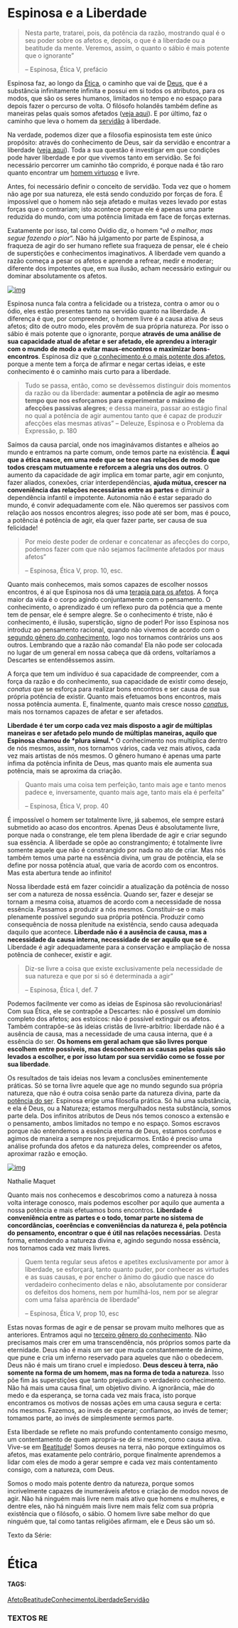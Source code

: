 # Espinosa e a Liberdade



> Nesta parte, tratarei, pois, da potência da razão, mostrando qual é o seu poder sobre os afetos e, depois, o que é a liberdade ou a beatitude da mente. Veremos, assim, o quanto o sábio é mais potente que o ignorante”
>
> – Espinosa, Ética V, prefácio

Espinosa faz, ao longo da [Ética](http://razaoinadequada.com/filosofos-essenciais/espinosa/etica/), o caminho que vai de [Deus](https://razaoinadequada.com/2013/07/06/deus-ou-a-natureza/), que é a substância infinitamente infinita e possui em si todos os atributos, para os modos, que são os seres humanos, limitados no tempo e no espaço para depois fazer o percurso de volta. O filósofo holandês também define as maneiras pelas quais somos afetados ([veja aqui](http://razaoinadequada.com/2014/07/15/espinosa-origem-e-natureza-dos-afetos/)). E por último, faz o caminho que leva o homem da [servidão](http://razaoinadequada.com/2014/10/09/espinosa-a-servidao-humana/) à liberdade.

Na verdade, podemos dizer que a filosofia espinosista tem este único propósito: através do conhecimento de Deus, sair da servidão e encontrar a liberdade ([veja aqui](http://razaoinadequada.com/2014/10/22/espinosa-o-que-e-filosofia/)). Toda a sua questão é investigar em que condições pode haver liberdade e por que vivemos tanto em servidão. Se foi necessário percorrer um caminho tão comprido, é porque nada é tão raro quanto encontrar um [homem virtuoso](http://razaoinadequada.com/2016/07/06/espinosa-5-virtudes-do-homem-livre/) e livre.

Antes, foi necessário definir o conceito de servidão. Toda vez que o homem não age por sua natureza, ele está sendo conduzido por forças de fora. É impossível que o homem não seja afetado e muitas vezes levado por estas forças que o contrariam; isto acontece porque ele é apenas uma parte reduzida do mundo, com uma potência limitada em face de forças externas.

Exatamente por isso, tal como Ovídio diz, o homem “*vê o melhor, mas segue fazendo o pior*“. Não há julgamento por parte de Espinosa, a fraqueza de agir do ser humano reflete sua fraqueza de pensar, ele é cheio de superstições e conhecimentos imaginativos. A liberdade vem quando a razão começa a pesar os afetos e aprende a refrear, medir e moderar; diferente dos impotentes que, em sua ilusão, acham necessário extinguir ou dominar absolutamente os afetos.

[![img](https://razaoinadequada.com/wp-content/uploads/2019/01/Assine-920px.png)](https://razaoinadequada.com/assine)

Espinosa nunca fala contra a felicidade ou a tristeza, contra o amor ou o ódio, eles estão presentes tanto na servidão quanto na liberdade. A diferença é que, por compreender, o homem livre é a causa ativa de seus afetos; dito de outro modo, eles provêm de sua própria natureza. Por isso o sábio é mais potente que o ignorante, porque **através de uma análise de sua capacidade atual de afetar e ser afetado, ele aprendeu a interagir com o mundo de modo a evitar maus-encontros e maximizar bons-encontros**. Espinosa diz que [o conhecimento é o mais potente dos afetos](http://razaoinadequada.com/2016/08/17/espinosa-o-conhecimento-e-o-mais-potente-dos-afetos/), porque a mente tem a força de afirmar e negar certas ideias, e este conhecimento é o caminho mais curto para a liberdade.

> Tudo se passa, então, como se devêssemos distinguir dois momentos da razão ou da liberdade: **aumentar a potência de agir ao mesmo tempo que nos esforçamos para experimentar o máximo de afecções passivas alegres**; e dessa maneira, passar ao estágio final no qual a potência de agir aumentou tanto que é capaz de produzir afecções elas mesmas ativas” – Deleuze, Espinosa e o Problema da Expressão, p. 180

Saímos da causa parcial, onde nos imaginávamos distantes e alheios ao mundo e entramos na parte comum, onde temos parte na existência. **É aqui que a ética nasce, em uma rede que se tece nas relações de modo que todos cresçam mutuamente e reforcem a alegria uns dos outros**. O aumento da capacidade de agir implica em tomar parte, agir em conjunto, fazer aliados, conexões, criar interdependências, **ajuda mútua, crescer na conveniência das relações necessárias entre as partes** e diminuir a dependência infantil e impotente. Autonomia não é estar separado do mundo, é convir adequadamente com ele. Não queremos ser passivos com relação aos nossos encontros alegres; isso pode até ser bom, mas é pouco, a potência é potência de agir, ela quer fazer parte, ser causa de sua felicidade!

> Por meio deste poder de ordenar e concatenar as afecções do corpo, podemos fazer com que não sejamos facilmente afetados por maus afetos”
>
> – Espinosa, Ética V, prop. 10, esc.

Quanto mais conhecemos, mais somos capazes de escolher nossos encontros, é aí que Espinosa nos dá uma [terapia para os afetos](http://razaoinadequada.com/2016/05/18/espinosa-cinco-remedios-para-os-afetos/). A força maior da vida é o corpo agindo conjuntamente com o pensamento. O conhecimento, o aprendizado é um reflexo puro da potência que a mente tem de pensar, ele é sempre alegre. Se o conhecimento é triste, não é conhecimento, é ilusão, superstição, signo de poder! Por isso Espinosa nos introduz ao pensamento racional, quando não vivemos de acordo com o [segundo gênero do conhecimento](http://razaoinadequada.com/2013/10/31/espinosa-e-o-segundo-genero-do-conhecimento/), logo nos tornamos contrários uns aos outros. Lembrando que a razão não comanda! Ela não pode ser colocada no lugar de um general em nossa cabeça que dá ordens, voltaríamos a Descartes se entendêssemos assim.

A força que tem um indivíduo é sua capacidade de compreender, com a força da razão e do conhecimento, sua capacidade de existir como desejo, *conatus* que se esforça para realizar bons encontros e ser causa de sua própria potência de existir. Quanto mais efetuamos bons encontros, mais nossa potência aumenta. E, finalmente, quanto mais cresce nosso [*conatus*](http://razaoinadequada.com/2013/07/27/espinosa-conatus/), mais nos tornamos capazes de afetar e ser afetados.

**Liberdade é ter um corpo cada vez mais disposto a agir de múltiplas maneiras e ser afetado pelo mundo de múltiplas maneiras, aquilo que Espinosa chamou de \*plura simul.\*** O *co*nhecimento nos multiplica dentro de nós mesmos, assim, nos tornamos vários, cada vez mais ativos, cada vez mais artistas de nós mesmos. O gênero humano é apenas uma parte ínfima da potência infinita de Deus, mas quanto mais ele aumenta sua potência, mais se aproxima da criação.

> Quanto mais uma coisa tem perfeição, tanto mais age e tanto menos padece e, inversamente, quanto mais age, tanto mais ela é perfeita”
>
> – Espinosa, Ética V, prop. 40

É impossível o homem ser totalmente livre, já sabemos, ele sempre estará submetido ao acaso dos encontros. Apenas Deus é absolutamente livre, porque nada o constrange, ele tem plena liberdade de agir e criar segundo sua essência. A liberdade se opõe ao constrangimento; é totalmente livre somente aquele que não é constrangido por nada no ato de criar. Mas nós também temos uma parte na essência divina, um grau de potência, ela se define por nossa potência atual, que varia de acordo com os encontros. Mas esta abertura tende ao infinito!

Nossa liberdade está em fazer coincidir a atualização da potência de nosso ser com a natureza de nossa essência. Quando ser, fazer e desejar se tornam a mesma coisa, atuamos de acordo com a necessidade de nossa essência. Passamos a produzir a nós mesmos. Constituir-se o mais plenamente possível segundo sua própria potência. Produzir como consequência de nossa plenitude na existência, sendo causa adequada daquilo que acontece. **Liberdade não é a ausência de causa, mas a necessidade da causa interna, necessidade de ser aquilo que se é**. Liberdade é agir adequadamente para a conservação e ampliação de nossa potência de conhecer, existir e agir.

> Diz-se livre a coisa que existe exclusivamente pela necessidade de sua natureza e que por si só é determinada a agir”
>
> – Espinosa, Ética I, def. 7

Podemos facilmente ver como as ideias de Espinosa são revolucionárias! Com sua Ética, ele se contrapõe a Descartes: não é possível um domínio completo dos afetos; aos estoicos: não é possível extinguir os afetos. Também contrapõe-se às ideias cristãs de livre-arbítrio: liberdade não é a ausência de causa, mas a necessidade de uma causa interna, que é a essência do ser. **Os homens em geral acham que são livres porque escolhem entre possíveis, mas desconhecem as causas pelas quais são levados a escolher, e por isso lutam por sua servidão como se fosse por sua liberdade**.

Os resultados de tais ideias nos levam a conclusões eminentemente práticas. Só se torna livre aquele que age no mundo segundo sua própria natureza, que não é outra coisa senão parte da natureza divina, parte da [potência do ser](http://razaoinadequada.com/2014/08/07/espinosa-a-potencia-do-ser/). Espinosa erige uma filosofia prática. Só há uma substância, e ela é Deus, ou a Natureza; estamos mergulhados nesta substância, somos parte dela. Dos infinitos atributos de Deus nós temos conosco a extensão e o pensamento, ambos limitados no tempo e no espaço. Somos escravos porque não entendemos a essência eterna de Deus, estamos confusos e agimos de maneira a sempre nos prejudicarmos. Então é preciso uma análise profunda dos afetos e da natureza deles, compreender os afetos, aproximar razão e emoção.

[![img](https://razaoinadequada.com/wp-content/uploads/2014/10/Nathalie-Maquet-liberdade.jpg)](https://razaoinadequada.com/wp-content/uploads/2014/10/Nathalie-Maquet-liberdade.jpg)

Nathalie Maquet

Quanto mais nos conhecemos e descobrimos como a natureza à nossa volta interage conosco, mais podemos escolher por aquilo que aumenta a nossa potência e mais efetuamos bons encontros. **Liberdade é conveniência entre as partes e o todo, tomar parte no sistema de concordâncias, coerências e conveniências da natureza é, pela potência do pensamento, encontrar o que é útil nas relações necessárias**. Desta forma, entendendo a natureza divina e, agindo segundo nossa essência, nos tornamos cada vez mais livres.

> Quem tenta regular seus afetos e apetites exclusivamente por amor à liberdade, se esforçará, tanto quanto puder, por conhecer as virtudes e as suas causas, e por encher o ânimo do gáudio que nasce do verdadeiro conhecimento delas e não, absolutamente por considerar os defeitos dos homens, nem por humilhá-los, nem por se alegrar com uma falsa aparência de liberdade”
>
> – Espinosa, Ética V, prop 10, esc

Estas novas formas de agir e de pensar se provam muito melhores que as anteriores. Entramos aqui no [terceiro gênero do conhecimento](http://razaoinadequada.com/2013/11/13/espinosa-e-o-terceiro-genero-do-conhecimento/). Não precisamos mais crer em uma transcendência, nós próprios somos parte da eternidade. Deus não é mais um ser que muda constantemente de ânimo, que pune e cria um inferno reservado para aqueles que não o obedecem. Deus não é mais um tirano cruel e impiedoso. **Deus desceu à terra, não somente na forma de um homem, mas na forma de toda a natureza**. Isso põe fim às superstições que tanto prejudicam o verdadeiro conhecimento. Não há mais uma causa final, um objetivo divino. A ignorância, mãe do medo e da esperança, se torna cada vez mais fraca, isto porque encontramos os motivos de nossas ações em uma causa segura e certa: nós mesmos. Fazemos, ao invés de esperar; confiamos, ao invés de temer; tomamos parte, ao invés de simplesmente sermos parte.

Esta liberdade se reflete no mais profundo contentamento consigo mesmo, um contentamento de quem apropria-se de si mesmo, como causa ativa. Vive-se em [Beatitude](http://razaoinadequada.com/2016/06/01/espinosa-virtude-e-beatitude/)! Somos deuses na terra, não porque extinguimos os afetos, mas exatamente pelo contrário, porque finalmente aprendemos a lidar com eles de modo a gerar sempre e cada vez mais contentamento consigo, com a natureza, com Deus.

Somos o modo mais potente dentro da natureza, porque somos incrivelmente capazes de inumeráveis afetos e criação de modos novos de agir. Não há ninguém mais livre nem mais ativo que homens e mulheres, e dentre eles, não há ninguém mais livre nem mais feliz com sua própria existência que o filósofo, o sábio. O homem livre sabe melhor do que ninguém que, tal como tantas religiões afirmam, ele e Deus são um só.

Texto da Série:

 

# Ética



#### TAGS:

[Afeto](https://razaoinadequada.com/tag/afeto/)[Beatitude](https://razaoinadequada.com/tag/beatitude/)[Conhecimento](https://razaoinadequada.com/tag/conhecimento/)[Liberdade](https://razaoinadequada.com/tag/liberdade/)[Servidão](https://razaoinadequada.com/tag/servidao/)

### TEXTOS RE